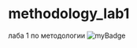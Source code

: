 # methodology_lab1

лаба 1 по методологии
![myBadge](https://shields.microej.com/codeclimate/maintainability/xqzmiplz/methodology_lab1)
